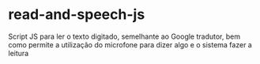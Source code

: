 # read-and-speech-js
Script JS para ler o texto digitado, semelhante ao Google tradutor, bem como permite a utilização do microfone para dizer algo e o sistema fazer a leitura
